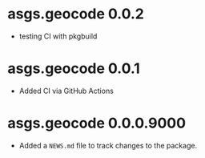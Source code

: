 # asgs.geocode 0.0.2

- testing CI with pkgbuild

# asgs.geocode 0.0.1

- Added CI via GitHub Actions

# asgs.geocode 0.0.0.9000

* Added a `NEWS.md` file to track changes to the package.

